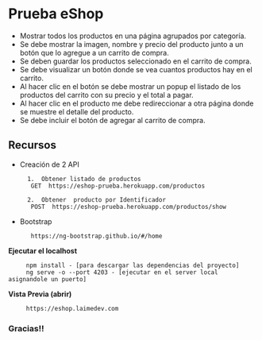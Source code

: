 # Prueba eShop

- Mostrar todos los productos en una página agrupados por categoría.
- Se debe mostrar la imagen, nombre y precio del producto junto a un botón que lo
agregue a un carrito de compra.
- Se deben guardar los productos seleccionado en el carrito de compra.
- Se debe visualizar un botón donde se vea cuantos productos hay en el carrito.
- Al hacer clic en el botón se debe mostrar un popup el listado de los productos del
carrito con su precio y el total a pagar.
- Al hacer clic en el producto me debe redireccionar a otra página donde se muestre el
detalle del producto.
- Se debe incluir el botón de agregar al carrito de compra.

## Recursos

- Creación de 2 API

		1.  Obtener listado de productos
		 GET  https://eshop-prueba.herokuapp.com/productos 

		2.  Obtener  producto por Identificador
		 POST  https://eshop-prueba.herokuapp.com/productos/show 
		 

- Bootstrap 

		 https://ng-bootstrap.github.io/#/home


**Ejecutar el localhost**

		 npm install - [para descargar las dependencias del proyecto]
		 ng serve -o --port 4203 - [ejecutar en el server local asignandole un puerto]

**Vista Previa (abrir)**

		 https://eshop.laimedev.com

### Gracias!!